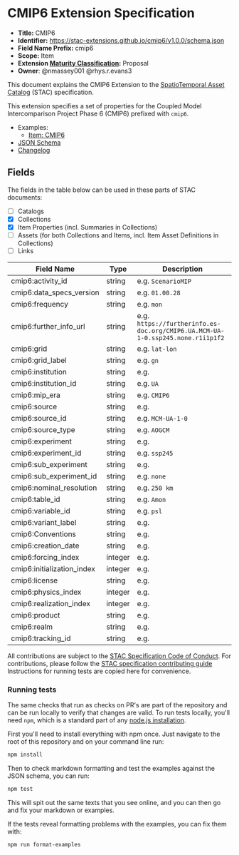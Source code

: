 # CMIP6 Extension Specification

- **Title:** CMIP6
- **Identifier:** <https://stac-extensions.github.io/cmip6/v1.0.0/schema.json>
- **Field Name Prefix:** cmip6
- **Scope:** Item
- **Extension [Maturity Classification](https://github.com/radiantearth/stac-spec/tree/master/extensions/README.md#extension-maturity):** Proposal
- **Owner**: @nmassey001 @rhys.r.evans3

This document explains the CMIP6 Extension to the
[SpatioTemporal Asset Catalog](https://github.com/radiantearth/stac-spec) (STAC) specification.

This extension specifies a set of properties for the Coupled Model Intercomparison Project Phase 6 (CMIP6)
prefixed with `cmip6`.

- Examples:
  - [Item: CMIP6](examples/CMIP6.ScenarioMIP.THU.CIESM.ssp585.r1i1p1f1.Amon.rsus.gr.v20200806.json)
- [JSON Schema](json-schema/schema.json)
- [Changelog](./CHANGELOG.md)

## Fields

The fields in the table below can be used in these parts of STAC documents:

- [ ] Catalogs
- [x] Collections
- [x] Item Properties (incl. Summaries in Collections)
- [ ] Assets (for both Collections and Items, incl. Item Asset Definitions in Collections)
- [ ] Links

| Field Name                 | Type    | Description                                                                                                               |
|----------------------------|---------|---------------------------------------------------------------------------------------------------------------------------|
| cmip6:activity_id          | string  | e.g. `ScenarioMIP`                                                                                                        |
| cmip6:data_specs_version   | string  | e.g. `01.00.28`                                                                                                           |
| cmip6:frequency            | string  | e.g. `mon`                                                                                                                |
| cmip6:further_info_url     | string  | e.g. `https://furtherinfo.es-doc.org/CMIP6.UA.MCM-UA-1-0.ssp245.none.r1i1p1f2`                                            |
| cmip6:grid                 | string  | e.g. `lat-lon`                                                                                                            |
| cmip6:grid_label           | string  | e.g. `gn`                                                                                                                 |
| cmip6:institution          | string  | e.g.                                                                                                                      |
| cmip6:institution_id       | string  | e.g. `UA`                                                                                                                 |
| cmip6:mip_era              | string  | e.g. `CMIP6`                                                                                                              |
| cmip6:source               | string  | e.g.                                                                                                                      |
| cmip6:source_id            | string  | e.g. `MCM-UA-1-0`                                                                                                         |
| cmip6:source_type          | string  | e.g. `AOGCM`                                                                                                              |
| cmip6:experiment           | string  | e.g.                                                                                                                      |
| cmip6:experiment_id        | string  | e.g. `ssp245`                                                                                                             |
| cmip6:sub_experiment       | string  | e.g.                                                                                                                      |
| cmip6:sub_experiment_id    | string  | e.g. `none`                                                                                                               |
| cmip6:nominal_resolution   | string  | e.g. `250 km`                                                                                                             |
| cmip6:table_id             | string  | e.g. `Amon`                                                                                                               |
| cmip6:variable_id          | string  | e.g. `psl`                                                                                                                |
| cmip6:variant_label        | string  | e.g.                                                                                                                      |
| cmip6:Conventions          | string  | e.g.                                                                                                                      |
| cmip6:creation_date        | string  | e.g.                                                                                                                      |
| cmip6:forcing_index        | integer | e.g.                                                                                                                      |
| cmip6:initialization_index | integer | e.g.                                                                                                                      |
| cmip6:license              | string  | e.g.                                                                                                                      |
| cmip6:physics_index        | integer | e.g.                                                                                                                      |
| cmip6:realization_index    | integer | e.g.                                                                                                                      |
| cmip6:product              | string  | e.g.                                                                                                                      |
| cmip6:realm                | string  | e.g.                                                                                                                      |
| cmip6:tracking_id          | string  | e.g.                                                                                                                      |


All contributions are subject to the
[STAC Specification Code of Conduct](https://github.com/radiantearth/stac-spec/blob/master/CODE_OF_CONDUCT.md).
For contributions, please follow the
[STAC specification contributing guide](https://github.com/radiantearth/stac-spec/blob/master/CONTRIBUTING.md) Instructions
for running tests are copied here for convenience.

### Running tests

The same checks that run as checks on PR's are part of the repository and can be run locally to verify that changes are valid. 
To run tests locally, you'll need `npm`, which is a standard part of any [node.js installation](https://nodejs.org/en/download/).

First you'll need to install everything with npm once. Just navigate to the root of this repository and on 
your command line run:
```bash
npm install
```

Then to check markdown formatting and test the examples against the JSON schema, you can run:
```bash
npm test
```

This will spit out the same texts that you see online, and you can then go and fix your markdown or examples.

If the tests reveal formatting problems with the examples, you can fix them with:
```bash
npm run format-examples
```
